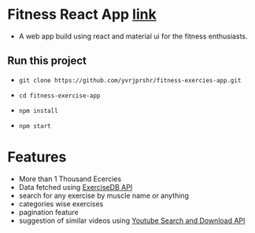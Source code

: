 # Fitness React App [link](https://yuvi-fitness-exercise-app.netlify.app/)

- A web app build using react and material ui for the fitness enthusiasts.

## Run this project

- ```git clone https://github.com/yvrjprshr/fitness-exercies-app.git```

- ```cd fitness-exercise-app```

- ```npm install```

- ```npm start```

# Features

- More than 1 Thousand Ecercies
- Data fetched using [ExerciseDB API](https://rapidapi.com/justin-WFnsXH_t6/api/exercisedb/)
- search for any exercise by muscle name or anything
- categories wise exercises
- pagination feature
- suggestion of similar videos using [Youtube Search and Download API](https://rapidapi.com/h0p3rwe/api/youtube-search-and-download/)
